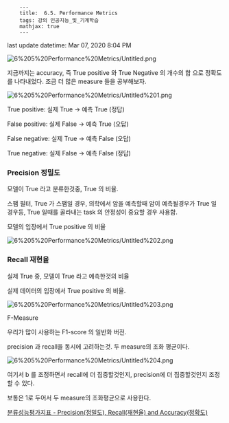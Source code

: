 
        --- 
        title:  6.5. Performance Metrics 
        tags: 강의 인공지능_및_기계학습
        mathjax: true
        ---
    


last update datetime: Mar 07, 2020 8:04 PM

![6%205%20Performance%20Metrics/Untitled.png](6%205%20Performance%20Metrics/Untitled.png)

지금까지는 accuracy, 즉 True positive 와 True Negative 의 개수의 합 으로 정확도를 나타내었다. 조금 더 많은 measure 들을 공부해보자.

![6%205%20Performance%20Metrics/Untitled%201.png](6%205%20Performance%20Metrics/Untitled%201.png)

True positive: 실제 True → 예측 True (정답)

False positive: 실제 False → 예측 True (오답)

False negative: 실제 True → 예측 False (오답)

True negative: 실제 False → 예측 False (정답)

### Precision 정밀도

모델이 True 라고 분류한것중, True 의 비율.

스팸 필터, True 가 스팸일 경우, 의학에서 암을 예측할때 암이 예측될경우가 True 일 경우등, True 일때를 골라내는 task 의 안정성이 중요할 경우 사용함.

모델의 입장에서 True positive 의 비율

![6%205%20Performance%20Metrics/Untitled%202.png](6%205%20Performance%20Metrics/Untitled%202.png)

### Recall 재현율

실제 True 중, 모델이 True 라고 예측한것의 비율

실제 데이터의 입장에서 True positive 의 비율.

![6%205%20Performance%20Metrics/Untitled%203.png](6%205%20Performance%20Metrics/Untitled%203.png)

F-Measure

우리가 많이 사용하는 F1-score 의 일반화 버전.

precision 과 recall을 동시에 고려하는것. 두 measure의 조화 평균이다.

![6%205%20Performance%20Metrics/Untitled%204.png](6%205%20Performance%20Metrics/Untitled%204.png)

여기서 b 를 조정하면서 recall에 더 집중할것인지, precision에 더 집중할것인지 조정할 수 있다.

보통은 1로 두어서 두 measure의 조화평균으로 사용한다.

[분류성능평가지표 - Precision(정밀도), Recall(재현율) and Accuracy(정확도)](https://sumniya.tistory.com/26)